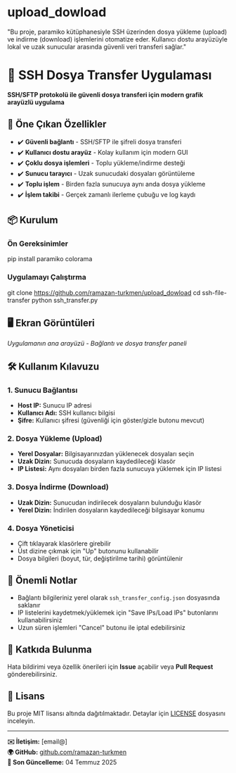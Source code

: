 # upload_dowload
"Bu proje, paramiko kütüphanesiyle SSH üzerinden dosya yükleme (upload) ve indirme (download) işlemlerini otomatize eder. Kullanıcı dostu arayüzüyle lokal ve uzak sunucular arasında güvenli veri transferi sağlar."

# 🚀 SSH Dosya Transfer Uygulaması

**SSH/SFTP protokolü ile güvenli dosya transferi için modern grafik arayüzlü uygulama**


## 🌟 Öne Çıkan Özellikler

- ✔️ **Güvenli bağlantı** - SSH/SFTP ile şifreli dosya transferi
- ✔️ **Kullanıcı dostu arayüz** - Kolay kullanım için modern GUI
- ✔️ **Çoklu dosya işlemleri** - Toplu yükleme/indirme desteği
- ✔️ **Sunucu tarayıcı** - Uzak sunucudaki dosyaları görüntüleme
- ✔️ **Toplu işlem** - Birden fazla sunucuya aynı anda dosya yükleme
- ✔️ **İşlem takibi** - Gerçek zamanlı ilerleme çubuğu ve log kaydı

## 📦 Kurulum

### Ön Gereksinimler
pip install paramiko colorama


### Uygulamayı Çalıştırma

git clone https://github.com/ramazan-turkmen/upload_dowload
cd ssh-file-transfer
python ssh_transfer.py


## 🖥️ Ekran Görüntüleri


*Uygulamanın ana arayüzü - Bağlantı ve dosya transfer paneli*

## 🛠️ Kullanım Kılavuzu

### 1. Sunucu Bağlantısı
- **Host IP:** Sunucu IP adresi
- **Kullanıcı Adı:** SSH kullanıcı bilgisi
- **Şifre:** Kullanıcı şifresi (güvenliği için göster/gizle butonu mevcut)

### 2. Dosya Yükleme (Upload)
- **Yerel Dosyalar:** Bilgisayarınızdan yüklenecek dosyaları seçin
- **Uzak Dizin:** Sunucuda dosyaların kaydedileceği klasör
- **IP Listesi:** Aynı dosyaları birden fazla sunucuya yüklemek için IP listesi

### 3. Dosya İndirme (Download)
- **Uzak Dizin:** Sunucudan indirilecek dosyaların bulunduğu klasör
- **Yerel Dizin:** İndirilen dosyaların kaydedileceği bilgisayar konumu

### 4. Dosya Yöneticisi
- Çift tıklayarak klasörlere girebilir
- Üst dizine çıkmak için "Up" butonunu kullanabilir
- Dosya bilgileri (boyut, tür, değiştirilme tarihi) görüntülenir

## 📝 Önemli Notlar

- Bağlantı bilgileriniz yerel olarak `ssh_transfer_config.json` dosyasında saklanır
- IP listelerini kaydetmek/yüklemek için "Save IPs/Load IPs" butonlarını kullanabilirsiniz
- Uzun süren işlemleri "Cancel" butonu ile iptal edebilirsiniz

## 🤝 Katkıda Bulunma

Hata bildirimi veya özellik önerileri için **Issue** açabilir veya **Pull Request** gönderebilirsiniz.

## 📜 Lisans

Bu proje MIT lisansı altında dağıtılmaktadır. Detaylar için [LICENSE](LICENSE) dosyasını inceleyin.

---

**✉️ İletişim:** [email@]  
**🌍 GitHub:** [github.com/ramazan-turkmen](https://github.com/ramazan-turkmen)  
**📅 Son Güncelleme:** 04 Temmuz 2025

